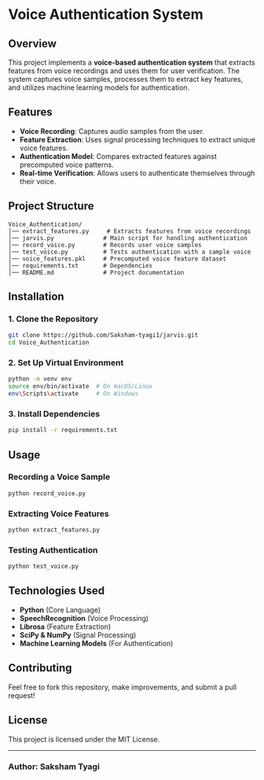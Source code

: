 # Voice Authentication System

## Overview
This project implements a **voice-based authentication system** that extracts features from voice recordings and uses them for user verification. The system captures voice samples, processes them to extract key features, and utilizes machine learning models for authentication.

## Features
- **Voice Recording**: Captures audio samples from the user.
- **Feature Extraction**: Uses signal processing techniques to extract unique voice features.
- **Authentication Model**: Compares extracted features against precomputed voice patterns.
- **Real-time Verification**: Allows users to authenticate themselves through their voice.

## Project Structure
```
Voice_Authentication/
│── extract_features.py     # Extracts features from voice recordings
│── jarvis.py              # Main script for handling authentication
│── record_voice.py        # Records user voice samples
│── test_voice.py          # Tests authentication with a sample voice
│── voice_features.pkl     # Precomputed voice feature dataset
│── requirements.txt       # Dependencies
│── README.md              # Project documentation
```

## Installation
### 1. Clone the Repository
```bash
git clone https://github.com/Saksham-tyagi1/jarvis.git
cd Voice_Authentication
```

### 2. Set Up Virtual Environment
```bash
python -m venv env
source env/bin/activate  # On macOS/Linux
env\Scripts\activate     # On Windows
```

### 3. Install Dependencies
```bash
pip install -r requirements.txt
```

## Usage
### **Recording a Voice Sample**
```bash
python record_voice.py
```

### **Extracting Voice Features**
```bash
python extract_features.py
```

### **Testing Authentication**
```bash
python test_voice.py
```

## Technologies Used
- **Python** (Core Language)
- **SpeechRecognition** (Voice Processing)
- **Librosa** (Feature Extraction)
- **SciPy & NumPy** (Signal Processing)
- **Machine Learning Models** (For Authentication)

## Contributing
Feel free to fork this repository, make improvements, and submit a pull request!

## License
This project is licensed under the MIT License.

---
### **Author:** Saksham Tyagi

